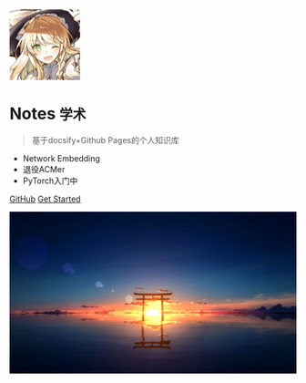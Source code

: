 <!-- _coverpage.md -->

<img src="_media/icon.JPG" alt="logo" style="zoom:15%;" />

# Notes <small>学术</small>

> 基于docsify+Github Pages的个人知识库

- Network Embedding
- 退役ACMer
- PyTorch入门中

[GitHub](https://github.com/BabelTower)
[Get Started](README.md)

<!-- 背景图片 -->

![](_media/bg.jpg)